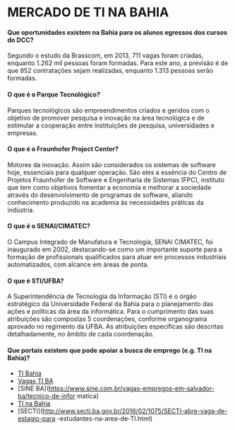 # MERCADO DE TI NA BAHIA


#### Que oportunidades existem na Bahia para os alunos egressos dos cursos do DCC?

Segundo o estudo da Brasscom, em 2013, 711 vagas foram criadas,
enquanto 1.262 mil pessoas foram formadas. Para este ano, a previsão é
de que 852 contratações sejam realizadas, enquanto 1.313 pessoas serão
formadas.


#### O que é o Parque Tecnológico?

Parques tecnológicos são empreendimentos criados e geridos com o
objetivo de promover pesquisa e inovação na área tecnológica e de
estimular a cooperação entre instituições de pesquisa, universidades e
empresas.


#### O que é o Fraunhofer Project Center?

Motores da inovação. Assim são considerados os sistemas de software
hoje, essenciais para qualquer operação. São eles a essência do Centro de
Projetos Fraunhofer de Software e Engenharia de Sistemas (FPC),
instituto que tem como objetivos fomentar a economia e melhorar a
sociedade através do desenvolvimento de programas de software, aliando
conhecimento produzido na academia às necessidades práticas da
indústria.

#### O que é o SENAI/CIMATEC?

O Campus Integrado de Manufatura e Tecnologia, SENAI CIMATEC, foi
inaugurado em 2002, destacando-se como um importante suporte para a
formação de profissionais qualificados para atuar em processos industriais
automatizados, com alcance em áreas de ponta.

#### O que é STI/UFBA?

A Superintendência de Tecnologia da Informação (STI) é o órgão
estratégico da Universidade Federal da Bahia para o planejamento das
ações e políticas da área da informática. Para o cumprimento das suas
atribuições são compostas 5 coordenações, conforme organograma
aprovado no regimento da UFBA. As atribuições específicas são descritas
detalhadamente, no âmbito de cada coordenação.

#### Que portais existem que pode apoiar a busca de emprego (e.g. TI na Bahia)?

* [TI Bahia](http://www.tibahia.com/tecnologia_informacao/default.aspx)
* [Vagas TI BA](http://vagastiba.blogspot.com.br/)
* [SINE BA](https://www.sine.com.br/vagas-empregos-em-salvador-ba/tecnico-de-infor
matica)
* [TI na Bahia](http://tinabahia.blogspot.com.br/)
* [SECTI](http://www.secti.ba.gov.br/2016/02/1075/SECTI-abre-vaga-de-estagio-para
-estudantes-na-area-de-TI.html)
